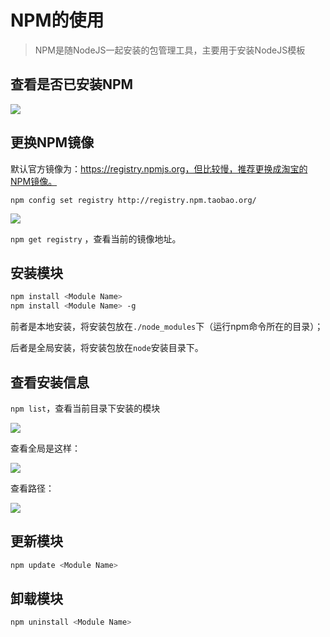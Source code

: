# NPM的使用

> NPM是随NodeJS一起安装的包管理工具，主要用于安装NodeJS模板

## 查看是否已安装NPM

![](https://cdn.jsdelivr.net/gh/huxuyf/images/20210222160420.png)

## 更换NPM镜像

默认官方镜像为：https://registry.npmjs.org，但比较慢，推荐更换成淘宝的NPM镜像。

`npm config set registry http://registry.npm.taobao.org/`

![](https://cdn.jsdelivr.net/gh/huxuyf/images/20210222160750.png)

`npm get registry` ，查看当前的镜像地址。



## 安装模块

```bash
npm install <Module Name>
npm install <Module Name> -g
```

前者是本地安装，将安装包放在`./node_modules`下（运行npm命令所在的目录）；

后者是全局安装，将安装包放在`node`安装目录下。



## 查看安装信息

`npm list`，查看当前目录下安装的模块

![](https://cdn.jsdelivr.net/gh/huxuyf/images/20210222161307.png)

查看全局是这样：

![](https://cdn.jsdelivr.net/gh/huxuyf/images/20210222161439.png)

查看路径：

![](https://gitee.com/huxuyf/images/raw/master/2021/02/20210222234115.png)

## 更新模块

```bash
npm update <Module Name>
```



## 卸载模块

```bash
npm uninstall <Module Name>
```



